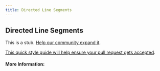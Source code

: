 ```yaml
---
title: Directed Line Segments
---
```


## Directed Line Segments

This is a stub. [Help our community expand it](https://github.com/freeCodeCamp/guide-articles/tree/master/articles/Math/Vectors/Directed-Line-Segments/index.md).

[This quick style guide will help ensure your pull request gets accepted](https://github.com/freeCodeCamp/guide-articles/blob/master/README.md).

<!-- The article goes here, in GitHub-flavored Markdown. Feel free to add YouTube videos, images, and CodePen/JSBin embeds  -->

#### More Information:
<!-- Please add any articles you think might be helpful to read before writing the article -->


